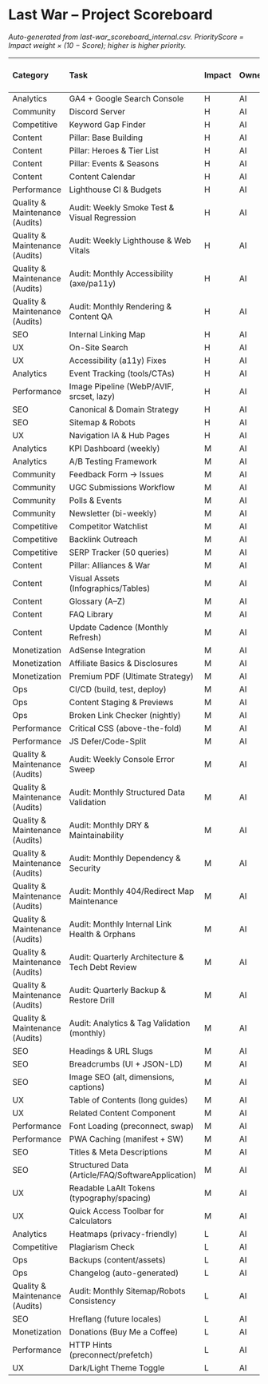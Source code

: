 # Last War – Project Scoreboard

_Auto-generated from last-war_scoreboard_internal.csv. PriorityScore = Impact weight × (10 − Score); higher is higher priority._

| Category | Task | Impact | Owner | Score (0-10) | Next Step | Due | PriorityScore |
|:--|:--|:--|:--|--:|:--|:--|--:|
| Analytics | GA4 + Google Search Console | H | AI | 0 | Install GA4; verify GSC; submit sitemap |  | 30 |
| Community | Discord Server | H | AI | 0 | Publish invite link and banner |  | 30 |
| Competitive | Keyword Gap Finder | H | AI | 0 | Pull PAA/related queries; propose posts |  | 30 |
| Content | Pillar: Base Building | H | AI | 0 | Approve outline & add screenshots |  | 30 |
| Content | Pillar: Heroes & Tier List | H | AI | 0 | Define hero attributes CSV |  | 30 |
| Content | Pillar: Events & Seasons | H | AI | 0 | Add upcoming dates |  | 30 |
| Content | Content Calendar | H | AI | 0 | Approve monthly topics |  | 30 |
| Performance | Lighthouse CI & Budgets | H | AI | 0 | Add GitHub Action; set perf budgets |  | 30 |
| Quality & Maintenance (Audits) | Audit: Weekly Smoke Test & Visual Regression | H | AI | 0 | Record baseline screenshots (top 20 pages) & add Playwright tests |  | 30 |
| Quality & Maintenance (Audits) | Audit: Weekly Lighthouse & Web Vitals | H | AI | 0 | Add Lighthouse CI budgets (LCP/CLS/TBT); run on PR & main |  | 30 |
| Quality & Maintenance (Audits) | Audit: Monthly Accessibility (axe/pa11y) | H | AI | 0 | Scan site; fix WCAG AA criticals; add regression tests |  | 30 |
| Quality & Maintenance (Audits) | Audit: Monthly Rendering & Content QA | H | AI | 0 | Check images (alt/size/srcset), tables on mobile, typos, code block overflow |  | 30 |
| SEO | Internal Linking Map | H | AI | 0 | Generate link graph & suggestions |  | 30 |
| UX | On-Site Search | H | AI | 0 | Implement Lunr/Pagefind search box |  | 30 |
| UX | Accessibility (a11y) Fixes | H | AI | 0 | Run Lighthouse/axe and fix criticals |  | 30 |
| Analytics | Event Tracking (tools/CTAs) | H | AI | 1 | Track tool_open/calc_run/discord_click |  | 27 |
| Performance | Image Pipeline (WebP/AVIF, srcset, lazy) | H | AI | 1 | Convert assets & update <img> tags |  | 27 |
| SEO | Canonical & Domain Strategy | H | AI | 1 | Decide final domain & audit canonicals |  | 27 |
| SEO | Sitemap & Robots | H | AI | 1 | Add nightly sitemap build to CI |  | 27 |
| UX | Navigation IA & Hub Pages | H | AI | 1 | Approve IA map for Heroes/Base/Events/Tools |  | 27 |
| Analytics | KPI Dashboard (weekly) | M | AI | 0 | Create report for WAU/CTR/CVR |  | 20 |
| Analytics | A/B Testing Framework | M | AI | 0 | Pick first test & wire toggles |  | 20 |
| Community | Feedback Form → Issues | M | AI | 0 | Embed form and route to GitHub issues |  | 20 |
| Community | UGC Submissions Workflow | M | AI | 0 | Create submission template & review queue |  | 20 |
| Community | Polls & Events | M | AI | 0 | Schedule monthly poll |  | 20 |
| Community | Newsletter (bi-weekly) | M | AI | 0 | Add signup block & send v1 |  | 20 |
| Competitive | Competitor Watchlist | M | AI | 0 | List top sites/AITube/Discord to monitor |  | 20 |
| Competitive | Backlink Outreach | M | AI | 0 | Send 5 pitches to relevant sites |  | 20 |
| Competitive | SERP Tracker (50 queries) | M | AI | 0 | Define seed set & track weekly |  | 20 |
| Content | Pillar: Alliances & War | M | AI | 0 | Collect best practices |  | 20 |
| Content | Visual Assets (Infographics/Tables) | M | AI | 0 | List required visuals & specs |  | 20 |
| Content | Glossary (A–Z) | M | AI | 0 | Seed term list & definitions |  | 20 |
| Content | FAQ Library | M | AI | 0 | Install FAQ collection page |  | 20 |
| Content | Update Cadence (Monthly Refresh) | M | AI | 0 | Create monthly audit job |  | 20 |
| Monetization | AdSense Integration | M | AI | 0 | Apply to AdSense & place unit |  | 20 |
| Monetization | Affiliate Basics & Disclosures | M | AI | 0 | Join programs & add links to guides |  | 20 |
| Monetization | Premium PDF (Ultimate Strategy) | M | AI | 0 | Outline chapters & format |  | 20 |
| Ops | CI/CD (build, test, deploy) | M | AI | 0 | Add GitHub Actions workflow |  | 20 |
| Ops | Content Staging & Previews | M | AI | 0 | Enable PR previews; checklinks |  | 20 |
| Ops | Broken Link Checker (nightly) | M | AI | 0 | Add crawler job & auto-fix PRs |  | 20 |
| Performance | Critical CSS (above-the-fold) | M | AI | 0 | Extract & inline critical CSS |  | 20 |
| Performance | JS Defer/Code-Split | M | AI | 0 | Mark non-critical scripts as defer |  | 20 |
| Quality & Maintenance (Audits) | Audit: Weekly Console Error Sweep | M | AI | 0 | Headless runs (Chrome/Safari/Firefox); capture console logs & open issues |  | 20 |
| Quality & Maintenance (Audits) | Audit: Monthly Structured Data Validation | M | AI | 0 | Validate JSON-LD (Article/FAQ/SoftwareApplication/Breadcrumb); fix Rich Results errors |  | 20 |
| Quality & Maintenance (Audits) | Audit: Monthly DRY & Maintainability | M | AI | 0 | Detect duplicate content/components; extract partials; remove dead CSS/JS |  | 20 |
| Quality & Maintenance (Audits) | Audit: Monthly Dependency & Security | M | AI | 0 | Run Dependabot/npm audit; update minors; patch vulnerabilities |  | 20 |
| Quality & Maintenance (Audits) | Audit: Monthly 404/Redirect Map Maintenance | M | AI | 0 | Analyze logs; add redirects; fix loops; update map |  | 20 |
| Quality & Maintenance (Audits) | Audit: Monthly Internal Link Health & Orphans | M | AI | 0 | Find orphan pages; add contextual links; update related content sections |  | 20 |
| Quality & Maintenance (Audits) | Audit: Quarterly Architecture & Tech Debt Review | M | AI | 0 | Review build/tooling/CI; prioritize refactors; update debt register |  | 20 |
| Quality & Maintenance (Audits) | Audit: Quarterly Backup & Restore Drill | M | AI | 0 | Simulate restore from backups; document runbook & RTO |  | 20 |
| Quality & Maintenance (Audits) | Audit: Analytics & Tag Validation (monthly) | M | AI | 0 | Verify GA4 firing, event schema, dedupe tags; fix mismatches |  | 20 |
| SEO | Headings & URL Slugs | M | AI | 0 | Auto-fix heading levels; propose slugs |  | 20 |
| SEO | Breadcrumbs (UI + JSON-LD) | M | AI | 0 | Wire breadcrumbs to laAIt |  | 20 |
| SEO | Image SEO (alt, dimensions, captions) | M | AI | 0 | Batch-generate alt texts |  | 20 |
| UX | Table of Contents (long guides) | M | AI | 0 | Add ToC component |  | 20 |
| UX | Related Content Component | M | AI | 0 | Insert 3–5 related links per page |  | 20 |
| Performance | Font Loading (preconnect, swap) | M | AI | 1 | Update head with font hints |  | 18 |
| Performance | PWA Caching (manifest + SW) | M | AI | 1 | Generate service worker & cache assets |  | 18 |
| SEO | Titles & Meta Descriptions | M | AI | 1 | Run SEO linter and suggest improvements |  | 18 |
| SEO | Structured Data (Article/FAQ/SoftwareApplication) | M | AI | 1 | Add JSON-LD templates |  | 18 |
| UX | Readable LaAIt Tokens (typography/spacing) | M | AI | 1 | Apply design tokens & test mobile |  | 18 |
| UX | Quick Access Toolbar for Calculators | M | AI | 1 | Add persistent toolbar linking top calculators |  | 18 |
| Analytics | Heatmaps (privacy-friendly) | L | AI | 0 | Configure on key pages |  | 10 |
| Competitive | Plagiarism Check | L | AI | 0 | Scan for copies; flag matches |  | 10 |
| Ops | Backups (content/assets) | L | AI | 0 | Schedule periodic backup to cloud |  | 10 |
| Ops | Changelog (auto-generated) | L | AI | 0 | Create public changelog page |  | 10 |
| Quality & Maintenance (Audits) | Audit: Monthly Sitemap/Robots Consistency | L | AI | 0 | Ensure hubs included; verify no accidental disallow; submit sitemap |  | 10 |
| SEO | Hreflang (future locales) | L | AI | 0 | Define target locales |  | 10 |
| Monetization | Donations (Buy Me a Coffee) | L | AI | 1 | Create account & add button |  | 9 |
| Performance | HTTP Hints (preconnect/prefetch) | L | AI | 1 | Insert resource hints |  | 9 |
| UX | Dark/Light Theme Toggle | L | AI | 1 | Implement preference toggle |  | 9 |
